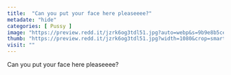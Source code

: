```yaml
---
title:  "Can you put your face here pleaseeee?"
metadate: "hide"
categories: [ Pussy ]
image: "https://preview.redd.it/jzrk6og3tdl51.jpg?auto=webp&s=9b9e8b5ce8b8de4db823ff4f237c878a408e7e5f"
thumb: "https://preview.redd.it/jzrk6og3tdl51.jpg?width=1080&crop=smart&auto=webp&s=75fa7a2fe351ad6543815299a1fbedf79770e1d0"
visit: ""
---
```

Can you put your face here pleaseeee?
